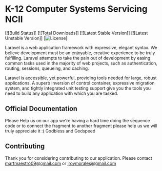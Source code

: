 # K-12 Computer Systems Servicing NCII

[![Build Status]]
[![Total Downloads]]
[![Latest Stable Version]]
[![Latest Unstable Version]]
[![License](https://poser.pugx.org/laravel/framework/license.svg)]

Laravel is a web application framework with expressive, elegant syntax. We believe development must be an enjoyable, creative experience to be truly fulfilling. Laravel attempts to take the pain out of development by easing common tasks used in the majority of web projects, such as authentication, routing, sessions, queueing, and caching.

Laravel is accessible, yet powerful, providing tools needed for large, robust applications. A superb inversion of control container, expressive migration system, and tightly integrated unit testing support give you the tools you need to build any application with which you are tasked.

## Official Documentation

Please Help us on our app we're having a hard time doing the sequence code or to connect the fragment to another fragment please help us we will truly appreciate it :) Godbless and Godspeed

## Contributing

Thank you for considering contributing to our application. Please contact martmaestro09@gmail.com or jroymorales@gmail.com
